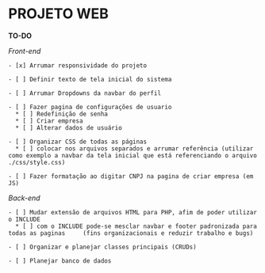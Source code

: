 # PROJETO WEB

**TO-DO**

_Front-end_

    - [x] Arrumar responsividade do projeto

    - [ ] Definir texto de tela inicial do sistema

    - [ ] Arrumar Dropdowns da navbar do perfil

    - [ ] Fazer pagina de configurações de usuario
      * [ ] Redefinição de senha
      * [ ] Criar empresa
      * [ ] Alterar dados de usuário

    - [ ] Organizar CSS de todas as páginas
      * [ ] colocar nos arquivos separados e arrumar referência (utilizar como exemplo a navbar da tela inicial que está referenciando o arquivo ./css/style.css)

    - [ ] Fazer formatação ao digitar CNPJ na pagina de criar empresa (em JS)

_Back-end_

    - [ ] Mudar extensão de arquivos HTML para PHP, afim de poder utilizar o INCLUDE
      * [ ] com o INCLUDE pode-se mesclar navbar e footer padronizada para todas as paginas     (fins organizacionais e reduzir trabalho e bugs)

    - [ ] Organizar e planejar classes principais (CRUDs)

    - [ ] Planejar banco de dados
